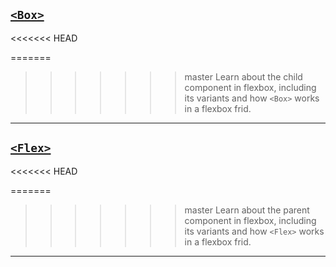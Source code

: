 ## [`<Box>`](#/Flexbox/Components/Box)
<<<<<<< HEAD

=======
>>>>>>> master
Learn about the child component in flexbox, including its variants and how `<Box>` works in a flexbox frid.
***

## [`<Flex>`](#/Flexbox/Components/Flex)
<<<<<<< HEAD

=======
>>>>>>> master
Learn about the parent component in flexbox, including its variants and how `<Flex>` works in a flexbox frid.
***
